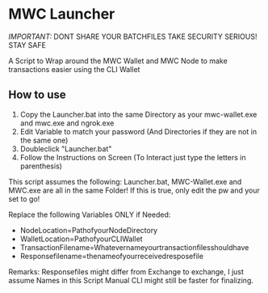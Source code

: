 # MWC Launcher

*IMPORTANT:* 
DONT SHARE YOUR BATCHFILES
TAKE SECURITY SERIOUS! STAY SAFE

A Script to Wrap around the MWC Wallet and MWC Node to make transactions easier using the CLI Wallet
 
 ## How to use
 1) Copy the Launcher.bat into the same Directory as your mwc-wallet.exe and mwc.exe and ngrok.exe
 2) Edit Variable to match your password (And Directories if they are not in the same one)
 3) Doubleclick "Launcher.bat" 
 4) Follow the Instructions on Screen (To Interact just type the letters in parenthesis)
 
 This script assumes the following: 
 Launcher.bat, MWC-Wallet.exe and MWC.exe are all in the same Folder!
 If this is true, only edit the pw and your set to go!
 
 Replace the following Variables ONLY if Needed:
 - NodeLocation=PathofyourNodeDirectory
- WalletLocation=PathofyourCLIWallet
- TransactionFilename=Whatevernameyourtransactionfilesshouldhave
- Responsefilename=thenameofyourreceivedresposefile

	
Remarks: 
Responsefiles might differ from Exchange to exchange, I just assume Names in this Script
Manual CLI might still be faster for finalizing.
